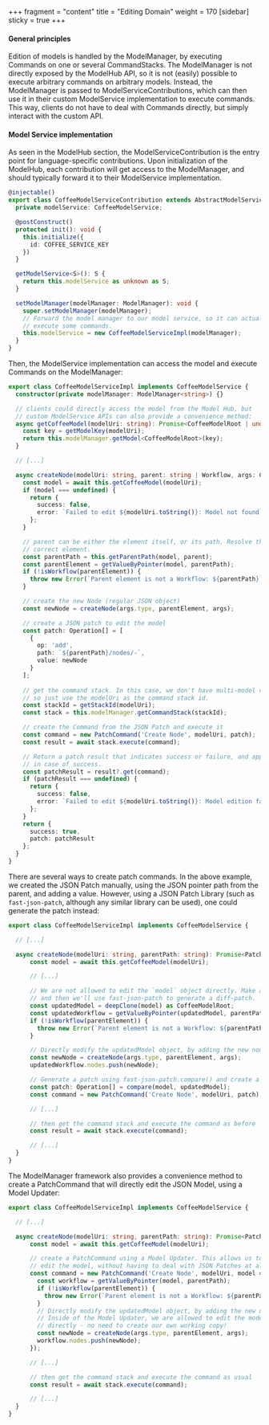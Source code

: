 +++
fragment = "content"
title = "Editing Domain"
weight = 170
[sidebar]
  sticky = true
+++

#### General principles

Edition of models is handled by the ModelManager, by executing Commands on one or several CommandStacks. The ModelManager is not directly exposed by the ModelHub API, so it is not (easily) possible to execute arbitrary commands on arbitrary models. Instead, the ModelManager is passed to ModelServiceContributions, which can then use it in their custom ModelService implementation to execute commands. This way, clients do not have to deal with Commands directly, but simply interact with the custom API.

#### Model Service implementation

As seen in the ModelHub section, the ModelServiceContribution is the entry point for language-specific contributions. Upon initialization of the ModelHub, each contribution will get access to the ModelManager, and should typically forward it to their ModelService implementation.

```ts
@injectable()
export class CoffeeModelServiceContribution extends AbstractModelServiceContribution {
  private modelService: CoffeeModelService;

  @postConstruct()
  protected init(): void {
    this.initialize({
      id: COFFEE_SERVICE_KEY
    })
  }

  getModelService<S>(): S {
    return this.modelService as unknown as S;
  }

  setModelManager(modelManager: ModelManager): void {
    super.setModelManager(modelManager);
    // Forward the model manager to our model service, so it can actually
    // execute some commands.
    this.modelService = new CoffeeModelServiceImpl(modelManager);
  }
}
```

Then, the ModelService implementation can access the model and execute Commands on the ModelManager:

```ts
export class CoffeeModelServiceImpl implements CoffeeModelService {
  constructor(private modelManager: ModelManager<string>) {}

  // clients could directly access the model from the Model Hub, but 
  // custom ModelService APIs can also provide a convenience method:
  async getCoffeeModel(modelUri: string): Promise<CoffeeModelRoot | undefined> {
    const key = getModelKey(modelUri);
    return this.modelManager.getModel<CoffeeModelRoot>(key);
  }

  // [...]

  async createNode(modelUri: string, parent: string | Workflow, args: CreateNodeArgs): Promise<PatchResult> {
    const model = await this.getCoffeeModel(modelUri);
    if (model === undefined) {
      return {
        success: false,
        error: `Failed to edit ${modelUri.toString()}: Model not found`
      };
    }

    // parent can be either the element itself, or its path. Resolve the
    // correct element.
    const parentPath = this.getParentPath(model, parent);
    const parentElement = getValueByPointer(model, parentPath);
    if (!isWorkflow(parentElement)) {
      throw new Error(`Parent element is not a Workflow: ${parentPath}`);
    }

    // create the new Node (regular JSON object)
    const newNode = createNode(args.type, parentElement, args);

    // create a JSON patch to edit the model
    const patch: Operation[] = [
      {
        op: 'add',
        path: `${parentPath}/nodes/-`,
        value: newNode
      }
    ];
    
    // get the command stack. In this case, we don't have multi-model command stacks,
    // so just use the modelUri as the command stack id.
    const stackId = getStackId(modelUri);
    const stack = this.modelManager.getCommandStack(stackId);

    // create the Command from the JSON Patch and execute it
    const command = new PatchCommand('Create Node', modelUri, patch);
    const result = await stack.execute(command);

    // Return a patch result that indicates success or failure, and applied changes
    // in case of success.
    const patchResult = result?.get(command);
    if (patchResult === undefined) {
      return {
        success: false,
        error: `Failed to edit ${modelUri.toString()}: Model edition failed`
      };
    }
    return {
      success: true,
      patch: patchResult
    };
  }
}
```

There are several ways to create patch commands. In the above example, we created the JSON Patch manually, using the JSON pointer path from the parent, and adding a value. However, using a JSON Patch Library (such as `fast-json-patch`, although any similar library can be used), one could generate the patch instead:

```ts
export class CoffeeModelServiceImpl implements CoffeeModelService {

  // [...]

  async createNode(modelUri: string, parentPath: string): Promise<PatchResult> {
      const model = await this.getCoffeeModel(modelUri);

      // [...]

      // We are not allowed to edit the `model` object directly. Make a copy, 
      // and then we'll use fast-json-patch to generate a diff-patch.
      const updatedModel = deepClone(model) as CoffeeModelRoot;
      const updatedWorkflow = getValueByPointer(updatedModel, parentPath);
      if (!isWorkflow(parentElement)) {
        throw new Error(`Parent element is not a Workflow: ${parentPath}`);
      }

      // Directly modify the updatedModel object, by adding the new node to it
      const newNode = createNode(args.type, parentElement, args);
      updatedWorkflow.nodes.push(newNode);

      // Generate a patch using fast-json-patch.compare() and create a command
      const patch: Operation[] = compare(model, updatedModel);
      const command = new PatchCommand('Create Node', modelUri, patch);

      // [...]

      // then get the command stack and execute the command as before
      const result = await stack.execute(command);

      // [...]
  }
}
```

The ModelManager framework also provides a convenience method to create a PatchCommand that will directly edit the JSON Model, using a Model Updater:

```ts
export class CoffeeModelServiceImpl implements CoffeeModelService {

  // [...]

  async createNode(modelUri: string, parentPath: string): Promise<PatchResult> {
      const model = await this.getCoffeeModel(modelUri);

      // create a PatchCommand using a Model Updater. This allows us to directly
      // edit the model, without having to deal with JSON Patches at all.
      const command = new PatchCommand('Create Node', modelUri, model => {
        const workflow = getValueByPointer(model, parentPath);
        if (!isWorkflow(parentElement)) {
          throw new Error(`Parent element is not a Workflow: ${parentPath}`);
        }
        // Directly modify the updatedModel object, by adding the new node to it.
        // Inside of the Model Updater, we are allowed to edit the model object
        // directly - no need to create our own working copy!
        const newNode = createNode(args.type, parentElement, args);
        workflow.nodes.push(newNode);
      });

      // [...]

      // then get the command stack and execute the command as usual
      const result = await stack.execute(command);

      // [...]
  }
}
```

